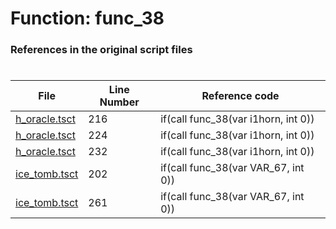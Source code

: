 # Function: func_38
### References in the original script files

#

| File | Line Number | Reference code |
| --- | --- | --- |
| [h_oracle.tsct](../../../out/h_oracle.tsct#L216) | 216 | if(call func_38(var i1horn, int 0)) |
| [h_oracle.tsct](../../../out/h_oracle.tsct#L224) | 224 | if(call func_38(var i1horn, int 0)) |
| [h_oracle.tsct](../../../out/h_oracle.tsct#L232) | 232 | if(call func_38(var i1horn, int 0)) |
| [ice_tomb.tsct](../../../out/ice_tomb.tsct#L202) | 202 | if(call func_38(var VAR_67, int 0)) |
| [ice_tomb.tsct](../../../out/ice_tomb.tsct#L261) | 261 | if(call func_38(var VAR_67, int 0)) |
